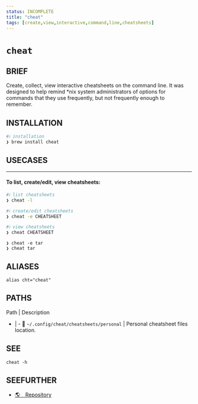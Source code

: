 ```yaml
---
status: INCOMPLETE
title: "cheat"
tags: [create,view,interactive,command,line,cheatsheets]
---
```


# `cheat`

## BRIEF

Create, collect, view interactive cheatsheets on the command line. It was designed to help remind *nix system administrators of options for commands that they use frequently, but not frequently enough to remember.

## INSTALLATION


```bash
#ℹ︎ installation
❯ brew install cheat
```


## USECASES

----
#### To list, create/edit, view cheatsheets:


```bash
#ℹ︎ list cheatsheets
❯ cheat -l
```


```bash
#ℹ︎ create/edit cheatsheets
❯ cheat -e CHEATSHEET
```


```bash
#ℹ︎ view cheatsheets
❯ cheat CHEATSHEET
```


    ❯ cheat -e tar
    ❯ cheat tar


## ALIASES

    alias cht="cheat"


## PATHS

Path | Description
- | -
📂 `~/.config/cheat/cheatsheets/personal` | Personal cheatsheet files location.

## SEE

    cheat -h

## SEEFURTHER

- [🌎 Repository](https://github.com/cheat/cheat)
